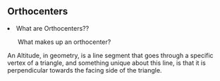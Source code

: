 <h2> Orthocenters </h2>
<li> What are Orthocenters?? </li>
<ol> What makes up an orthocenter? </ol>
<p> An Altitude, in geometry, is a line segment that goes through a specific vertex of a triangle, and something unique about this line, is that it is perpendicular towards the facing side of the triangle.

